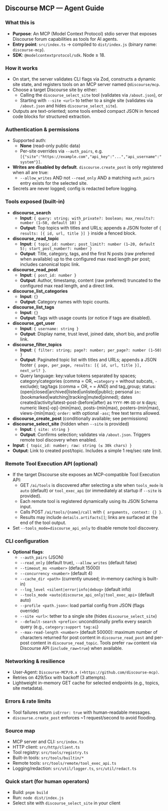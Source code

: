 ## Discourse MCP — Agent Guide

### What this is
- **Purpose**: An MCP (Model Context Protocol) stdio server that exposes Discourse forum capabilities as tools for AI agents.
- **Entry point**: `src/index.ts` → compiled to `dist/index.js` (binary name: `discourse-mcp`).
- **SDK**: `@modelcontextprotocol/sdk`. Node ≥ 18.

### How it works
- On start, the server validates CLI flags via Zod, constructs a dynamic site state, and registers tools on an MCP server named `@discourse/mcp`.
- Choose a target Discourse site by either:
  - Calling the `discourse_select_site` tool (validates via `/about.json`), or
  - Starting with `--site <url>` to tether to a single site (validates via `/about.json` and hides `discourse_select_site`).
- Outputs are text-oriented; some tools embed compact JSON in fenced code blocks for structured extraction.

### Authentication & permissions
- Supported auth:
  - **None** (read-only public data)
  - Per-site overrides via `--auth_pairs`, e.g. `[{"site":"https://example.com","api_key":"...","api_username":"system"}]`.
- **Writes are disabled by default**. `discourse.create_post` is only registered when all are true:
  - `--allow_writes` AND not `--read_only` AND a matching `auth_pairs` entry exists for the selected site.
- Secrets are never logged; config is redacted before logging.

### Tools exposed (built-in)
- **discourse_search**
  - **Input**: `{ query: string; with_private?: boolean; max_results?: number (1–50, default 10) }`
  - **Output**: Top topics with titles and URLs; appends a JSON footer of `{ results: [{ id, url, title }] }` inside a fenced block.
- **discourse_read_topic**
  - **Input**: `{ topic_id: number; post_limit?: number (1–20, default 5); start_post_number?: number }`
  - **Output**: Title, category, tags, and the first N posts (raw preferred when available) up to the configured max read length per post; includes canonical topic link.
- **discourse_read_post**
  - **Input**: `{ post_id: number }`
  - **Output**: Author, timestamp, content (raw preferred) truncated to the configured max read length, and a direct link.
- **discourse_list_categories**
  - **Input**: `{}`
  - **Output**: Category names with topic counts.
- **discourse_list_tags**
  - **Input**: `{}`
  - **Output**: Tags with usage counts (or notice if tags are disabled).
- **discourse_get_user**
  - **Input**: `{ username: string }`
  - **Output**: Display name, trust level, joined date, short bio, and profile link.
- **discourse_filter_topics**
  - **Input**: `{ filter: string; page?: number; per_page?: number (1–50) }`
  - **Output**: Paginated topic list with titles and URLs; appends a JSON footer `{ page, per_page, results: [{ id, url, title }], next_url? }`.
  - Query language: key:value tokens separated by spaces; category/categories (comma = OR, `=category` = without subcats, `-` exclude); tag/tags (comma = OR, `+` = AND) and tag_group; status:(open|closed|archived|listed|unlisted|public); personal `in:` (bookmarked|watching|tracking|muted|pinned); dates created/activity/latest-post-(before|after) as `YYYY-MM-DD` or `N` days; numeric likes[-op]-(min|max), posts-(min|max), posters-(min|max), views-(min|max); `order:` with optional `-asc`; free text terms allowed.
- **discourse_create_post** (conditionally available; see permissions)
 - **discourse_select_site** (hidden when `--site` is provided)
   - **Input**: `{ site: string }`
   - **Output**: Confirms selection; validates via `/about.json`. Triggers remote tool discovery when enabled.
  - **Input**: `{ topic_id: number; raw: string (≤ 30k chars) }`
  - **Output**: Link to created post/topic. Includes a simple 1 req/sec rate limit.

### Remote Tool Execution API (optional)
- If the target Discourse site exposes an MCP-compatible Tool Execution API:
  - GET `/ai/tools` is discovered after selecting a site when `tools_mode` is `auto` (default) or `tool_exec_api` (or immediately at startup if `--site` is provided).
  - Each remote tool is registered dynamically using its JSON Schema input.
  - Calls POST `/ai/tools/{name}/call` with `{ arguments, context: {} }`.
  - Results may include `details.artifacts[]`; links are surfaced at the end of the tool output.
- Set `--tools_mode=discourse_api_only` to disable remote tool discovery.

### CLI configuration
- **Optional flags**:
  - `--auth_pairs` (JSON)
  - `--read_only` (default true), `--allow_writes` (default false)
  - `--timeout_ms <number>` (default 15000)
  - `--concurrency <number>` (default 4)
  - `--cache_dir <path>` (currently unused; in-memory caching is built-in)
  - `--log_level <silent|error|info|debug>` (default info)
  - `--tools_mode <auto|discourse_api_only|tool_exec_api>` (default auto)
  - `--profile <path.json>`: load partial config from JSON (flags override)
  - `--site <url>`: tether to a single site (hides `discourse_select_site`)
  - `--default-search <prefix>`: unconditionally prefix every search query (e.g., `category:support tag:ai`)
  - `--max-read-length <number>` (default 50000): maximum number of characters returned for post content in `discourse_read_post` and per-post content in `discourse_read_topic`. Tools prefer `raw` content via Discourse API (`include_raw=true`) when available.

### Networking & resilience
- User-Agent: `Discourse-MCP/0.x (+https://github.com/discourse-mcp)`.
- Retries on 429/5xx with backoff (3 attempts).
- Lightweight in-memory GET cache for selected endpoints (e.g., topics, site metadata).

### Errors & rate limits
- Tool failures return `isError: true` with human-readable messages.
- `discourse.create_post` enforces ~1 request/second to avoid flooding.

### Source map
- MCP server and CLI: `src/index.ts`
- HTTP client: `src/http/client.ts`
- Tool registry: `src/tools/registry.ts`
- Built-in tools: `src/tools/builtin/*`
- Remote tools: `src/tools/remote/tool_exec_api.ts`
- Logging/redaction: `src/util/logger.ts`, `src/util/redact.ts`

### Quick start (for human operators)
- Build: `pnpm build`
- Run: `node dist/index.js`
- Select site with `discourse_select_site` in your client
